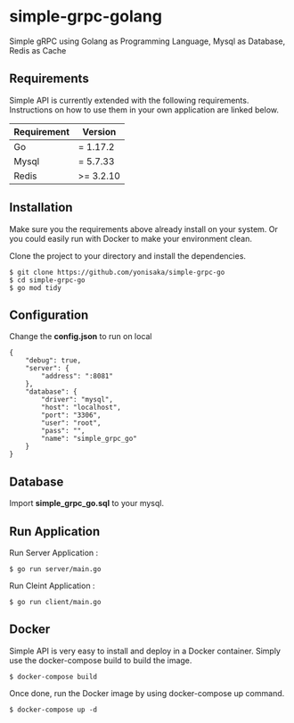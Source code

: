 # simple-grpc-golang
Simple gRPC using Golang as Programming Language, Mysql as Database, Redis as Cache

## Requirements
Simple API is currently extended with the following requirements. Instructions on how to use them in your own application are linked below.

| Requirement | Version |
| ----------- | ----------- |
| Go | = 1.17.2 |
| Mysql | = 5.7.33 |
| Redis | >= 3.2.10 |

## Installation
Make sure you the requirements above already install on your system. Or you could easily run with Docker to make your environment clean.

Clone the project to your directory and install the dependencies.

```
$ git clone https://github.com/yonisaka/simple-grpc-go
$ cd simple-grpc-go
$ go mod tidy
```

## Configuration
Change the **config.json** to run on local
```
{
    "debug": true,
    "server": {
        "address": ":8081"
    },
    "database": {
        "driver": "mysql",
        "host": "localhost",
        "port": "3306",
        "user": "root",
        "pass": "",
        "name": "simple_grpc_go"
    }
}
```

## Database
Import **simple_grpc_go.sql** to your mysql.

## Run Application
Run Server Application :
```
$ go run server/main.go
```

Run Cleint Application :
```
$ go run client/main.go
```

## Docker
Simple API is very easy to install and deploy in a Docker container. Simply use the docker-compose build to build the image.
```
$ docker-compose build
```
Once done, run the Docker image by using docker-compose up command.
```
$ docker-compose up -d
```
